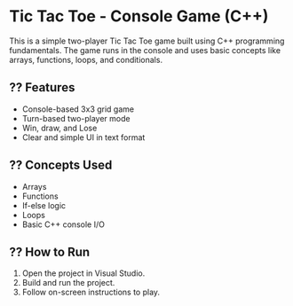 # Tic Tac Toe - Console Game (C++)

This is a simple two-player Tic Tac Toe game built using C++ programming fundamentals. The game runs in the console and uses basic concepts like arrays, functions, loops, and conditionals.

## ?? Features
- Console-based 3x3 grid game
- Turn-based two-player mode
- Win, draw, and Lose
- Clear and simple UI in text format

## ?? Concepts Used
- Arrays
- Functions
- If-else logic
- Loops
- Basic C++ console I/O

## ?? How to Run
1. Open the project in Visual Studio.
2. Build and run the project.
3. Follow on-screen instructions to play.
